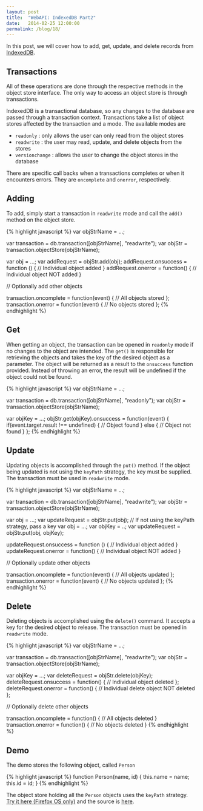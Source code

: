 ```yaml
---
layout: post
title:  "WebAPI: IndexedDB Part2"
date:   2014-02-25 12:00:00
permalink: /blog/18/
---
```


In this post, we will cover how to add, get, update, and delete records from [IndexedDB](https://developer.mozilla.org/en-US/docs/IndexedDB).

## Transactions

All of these operations are done through the respective methods in the object store interface. The only way to access an object store is through transactions.

IndexedDB is a transactional database, so any changes to the database are passed through a transaction context. Transactions take a list of object stores affected by the transaction and a mode. The available modes are

* `readonly` : only allows the user can only read from the object stores
* `readwrite` : the user may read, update, and delete objects from the stores
* `versionchange` : allows the user to change the object stores in the database

There are specific call backs when a transactions completes or when it encounters errors. They are `oncomplete` and `onerror`, respectively.

## Adding

To add, simply start a transaction in `readwrite` mode and call the `add()` method on the object store.

{% highlight javascript %}
var objStrName = ...;

var transaction = db.transaction([objStrName], "readwrite");
var objStr = transaction.objectStore(objStrName);

var obj = ...;
var addRequest = objStr.add(obj);
addRequest.onsuccess = function () {
  // Individual object added
}
addRequest.onerror = function() {
  // Individual object NOT added
}

// Optionally add other objects

transaction.oncomplete = function(event) {
  // All objects stored
};
transaction.onerror = function(event) {
  // No objects stored
};
{% endhighlight %}

## Get

When getting an object, the transaction can be opened in `readonly` mode if no changes to the object are intended. The `get()` is responsible for retrieving the objects and takes the key of the desired object as a parameter. The object will be returned as a result to the `onsuccess` function provided. Instead of throwing an error, the result will be undefined if the object could not be found.

{% highlight javascript %}
var objStrName = ...;

var transaction = db.transaction([objStrName], "readonly");
var objStr = transaction.objectStore(objStrName);

var objKey = ...;
objStr.get(objKey).onsuccess = function(event) {
  if(event.target.result !== undefined)  {
    // Object found
  } else {
    // Object not found
  }
};
{% endhighlight %}

## Update

Updating objects is accomplished through the `put()` method. If the object being updated is not using the `keyPath` strategy, the key must be supplied. The transaction must be used in `readwrite` mode.

{% highlight javascript %}
var objStrName = ...;

var transaction = db.transaction([objStrName], "readwrite");
var objStr = transaction.objectStore(objStrName);

var obj = ...;
var updateRequest = objStr.put(obj);
// If not using the keyPath strategy, pass a key
var obj = ...;
var objKey = ..;
var updateRequest = objStr.put(obj, objKey);

updateRequest.onsuccess = function () {
  // Individual object added
}
updateRequest.onerror = function() {
  // Individual object NOT added
}

// Optionally update other objects

transaction.oncomplete = function(event) {
  // All objects updated
};
transaction.onerror = function(event) {
  // No objects updated
};
{% endhighlight %}

## Delete

Deleting objects is accomplished using the `delete()` command. It accepts a key for the desired object to release. The transaction must be opened in `readwrite` mode.

{% highlight javascript %}
var objStrName = ...;

var transaction = db.transaction([objStrName], "readwrite");
var objStr = transaction.objectStore(objStrName);

var objKey = ...;
var deleteRequest = objStr.delete(objKey);
deleteRequest.onsuccess = function() {
  // Individual object deleted
};
deleteRequest.onerror = function() {
  // Individual delete object NOT deleted
};

// Optionally delete other objects

transaction.oncomplete = function() {
  // All objects deleted
}
transaction.onerror = function() {
  // No objects deleted
}
{% endhighlight %}

## Demo

The demo stores the following object, called `Person`

{% highlight javascript %}
function Person(name, id) {
  this.name = name;
  this.id = id;
}
{% endhighlight %}

The object store holding all the `Person` objects uses the `keyPath` strategy. [Try it here (Firefox OS only)](/demos/16/) and the source is [here](https://github.com/NakedFerret/NakedFerret.github.io/tree/master/demos/16).
